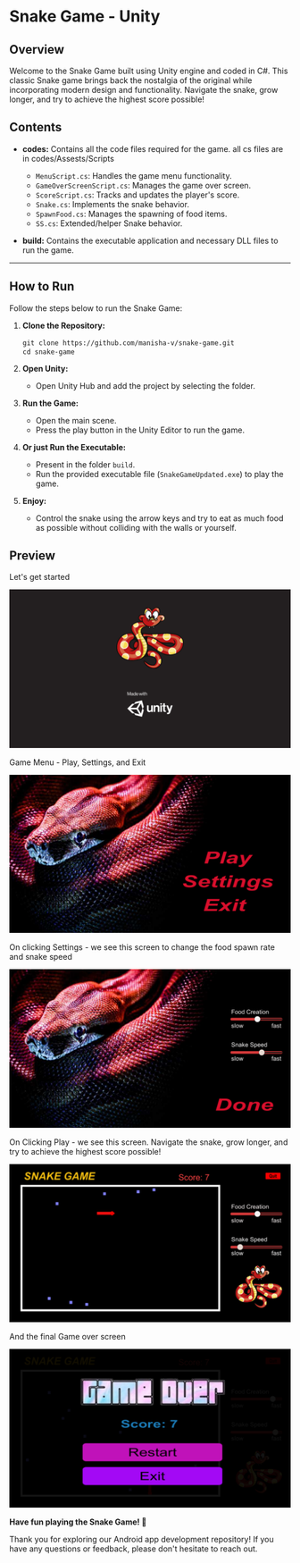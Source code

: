 # Snake Game - Unity

## Overview

Welcome to the Snake Game built using Unity engine and coded in C#. This classic Snake game brings back the nostalgia of the original while incorporating modern design and functionality. Navigate the snake, grow longer, and try to achieve the highest score possible!

## Contents

- **codes:** Contains all the code files required for the game. all cs files are in codes/Assests/Scripts
  - `MenuScript.cs`: Handles the game menu functionality.
  - `GameOverScreenScript.cs`: Manages the game over screen.
  - `ScoreScript.cs`: Tracks and updates the player's score.
  - `Snake.cs`: Implements the snake behavior.
  - `SpawnFood.cs`: Manages the spawning of food items.
  - `SS.cs`: Extended/helper Snake behavior.

- **build:** Contains the executable application and necessary DLL files to run the game.

---

## How to Run

Follow the steps below to run the Snake Game:

1. **Clone the Repository:**
   ```
   git clone https://github.com/manisha-v/snake-game.git
   cd snake-game
   ```

2. **Open Unity:**
   - Open Unity Hub and add the project by selecting the folder.

3. **Run the Game:**
   - Open the main scene.
   - Press the play button in the Unity Editor to run the game.

5. **Or just Run the Executable:**
   - Present in the folder `build`.
   - Run the provided executable file (`SnakeGameUpdated.exe`) to play the game.

6. **Enjoy:**
   - Control the snake using the arrow keys and try to eat as much food as possible without colliding with the walls or yourself.

## Preview

Let's get started

![Screenshot 1](images/img1.png)

Game Menu - Play, Settings, and Exit

![Screenshot 2](images/img2.png)

On clicking Settings - we see this screen to change the food spawn rate and snake speed

![Screenshot 3](images/img3.png)

On Clicking Play - we see this screen. Navigate the snake, grow longer, and try to achieve the highest score possible!

![Screenshot 4](images/img4.png)

And the final Game over screen

![Screenshot 5](images/img5.png)

**Have fun playing the Snake Game! 🐍**

Thank you for exploring our Android app development repository! If you have any questions or feedback, please don't hesitate to reach out.
